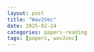 ```yaml
---
layout: post
title: "Wav2Vec"
date: 2025-02-24
categories: papers-reading
tags: [papers, wav2vec]
---
```


